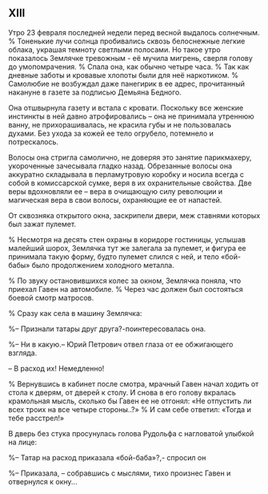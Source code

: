 ## XIII

Утро 23 февраля последней недели перед весной выдалось солнечным.
% Тоненькие лучи солнца пробивались сквозь белоснежные легкие облака, украшая темноту светлыми полосами. Но такое утро показалось Землячке тревожным - её мучила мигрень, сверля голову до умопомрачения.
% Спала она, как обычно четыре часа.
% Так как дневные заботы и кровавые хлопоты были для неё наркотиком.
% Самолюбие не возбуждал даже панегирик в ее адрес, прочитанный накануне в газете за подписью Демьяна Бедного.

Она отшвырнула газету и встала с кровати.
Поскольку все женские инстинкты в ней давно атрофировались – она не принимала утреннюю ванну, не прихорашивалась, не красила губы и не пользовалась духами.
Без ухода за кожей ее тело огрубело, потемнело и потрескалось.

Волосы она стригла самолично, не доверяя это занятие парикмахеру, укороченные зачесывала гладко назад.
Обрезанные волосы она аккуратно складывала в перламутровую коробку и носила всегда с собой в комиссарской сумке, веря в их охранительные свойства.
Две веры вдохновляли ее – вера в очищающую силу революции и магическая вера в свои волосы, охраняющие ее от напастей.

От сквозняка открытого окна, заскрипели двери, меж ставнями которых был зажат пулемет.

% Несмотря на десять стен охраны в коридоре гостиницы, услышав малейший шорох, Землячка тут же залегала за пулемет, и фигура ее принимала такую форму, будто пулемет слился с ней, и тело «бой-бабы» было продолжением холодного металла.

% По звуку остановившихся колес за окном, Землячка поняла, что приехал Гавен на автомобиле.
% Через час должен был состояться боевой смотр матросов.

% Сразу как села в машину Землячка:

%– Признали татары друг друга?-поинтересовалась она.

%– Ни в какую.– Юрий Петрович отвел глаза от ее обжигающего взгляда.

– В расход их!
Немедленно!

% Вернувшись в кабинет после смотра, мрачный Гавен начал ходить от стола к дверям, от дверей к столу.
И снова в его голову вкралась крамольная мысль, сколько бы Гавен ее не отгонял:
«Не отпустить ли всех троих на все четыре стороны..?»
% И сам себе ответил:
«Тогда и тебе расстрел!»

В дверь без стука просунулась голова Рудольфа с нагловатой улыбкой на лице:

%– Татар на расход приказала «бой-баба»?,- спросил он

%– Приказала, – собравшись с мыслями, тихо произнес Гавен и отвернулся к окну...
